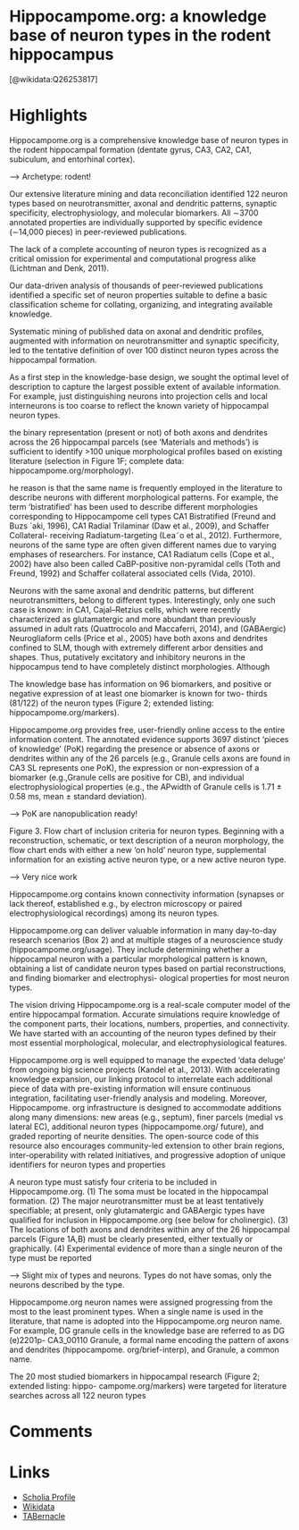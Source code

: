 
Hippocampome.org: a knowledge base of neuron types in the rodent hippocampus
============================================================================
  
  [@wikidata:Q26253817]  

# Highlights
Hippocampome.org is a comprehensive knowledge base of neuron types in the rodent hippocampal formation (dentate gyrus, CA3, CA2, CA1, subiculum, and entorhinal cortex).

--> Archetype: rodent!

Our extensive literature mining and data reconciliation identified 122 neuron types based on neurotransmitter, axonal and dendritic patterns, synaptic specificity, electrophysiology, and molecular biomarkers. All ∼3700 annotated properties are individually supported by specific evidence (∼14,000 pieces) in peer-reviewed publications.

The lack of a complete accounting of neuron types is recognized as a critical omission for experimental and computational progress alike (Lichtman and Denk, 2011).

Our data-driven analysis of thousands of peer-reviewed publications identified a specific set of neuron properties suitable to define a basic classification scheme for collating, organizing, and integrating available knowledge.

Systematic mining of published data on axonal and dendritic profiles, augmented with information on neurotransmitter and synaptic specificity, led to the tentative definition of over 100 distinct neuron types across the hippocampal formation.

As a first step in the knowledge-base design, we sought the optimal level of description to capture the largest possible extent of available information. For example, just distinguishing neurons into projection cells and local interneurons is too coarse to reflect the known variety of hippocampal neuron types.

the binary representation (present or not) of both axons and dendrites across the 26 hippocampal parcels (see ‘Materials and methods’) is sufficient to identify >100 unique morphological profiles based on existing literature (selection in Figure 1F; complete data: hippocampome.org/morphology).

he reason is that the same name is frequently employed in the literature to describe neurons with different morphological patterns. For example, the term ‘bistratified’ has been used to describe different morphologies corresponding to Hippocampome cell types CA1 Bistratified (Freund and Buzs ´aki, 1996), CA1 Radial Trilaminar (Daw et al., 2009), and Schaffer Collateral- receiving Radiatum-targeting (Lea˜o et al., 2012). Furthermore, neurons of the same type are often given different names due to varying emphases of researchers. For instance, CA1 Radiatum cells (Cope et al., 2002) have also been called CaBP-positive non-pyramidal cells (Toth and Freund, 1992) and Schaffer collateral associated cells (Vida, 2010).

Neurons with the same axonal and dendritic patterns, but different neurotransmitters, belong to
different types. Interestingly, only one such case is known: in CA1, Cajal–Retzius cells, which were recently characterized as glutamatergic and more abundant than previously assumed in adult rats (Quattrocolo and Maccaferri, 2014), and (GABAergic) Neurogliaform cells (Price et al., 2005) have both axons and dendrites confined to SLM, though with extremely different arbor densities and shapes. Thus, putatively excitatory and inhibitory neurons in the hippocampus tend to have completely distinct morphologies. Although

The knowledge base has information on 96 biomarkers, and positive or negative expression of at least one biomarker is known for two- thirds (81/122) of the neuron types (Figure 2; extended listing: hippocampome.org/markers).

Hippocampome.org provides free, user-friendly online access to the entire information content. The annotated evidence supports 3697 distinct ‘pieces of knowledge’ (PoK) regarding the presence or absence of axons or dendrites within any of the 26 parcels (e.g., Granule cells axons are found in CA3 SL represents one PoK), the expression or non-expression of a biomarker (e.g.,Granule cells are positive for CB), and individual electrophysiological properties (e.g., the APwidth of Granule cells is 1.71 ± 0.58 ms, mean ± standard deviation).

--> PoK are nanopublication ready!

Figure 3. Flow chart of inclusion criteria for neuron types. Beginning with a reconstruction, schematic, or text description of a neuron morphology, the flow chart ends with either a new ‘on hold’ neuron type, supplemental information for an existing active neuron type, or a new active neuron type.

--> Very nice work

Hippocampome.org contains known connectivity information (synapses or lack thereof, established e.g., by electron microscopy or paired electrophysiological recordings) among its neuron types.

Hippocampome.org can deliver valuable information in many day-to-day research scenarios (Box 2) and at multiple stages of a neuroscience study (hippocampome.org/usage). They include determining whether a hippocampal neuron with a particular morphological pattern is known, obtaining a list of candidate neuron types based on partial reconstructions, and finding biomarker and electrophysi- ological properties for most neuron types.

The vision driving Hippocampome.org is a real-scale computer model of the entire hippocampal formation. Accurate simulations require knowledge of the component parts, their locations, numbers, properties, and connectivity. We have started with an accounting of the neuron types defined by their most essential morphological, molecular, and electrophysiological features. 

Hippocampome.org is well equipped to manage the expected ‘data deluge’
from ongoing big science projects (Kandel et al., 2013). With accelerating knowledge expansion, our linking protocol to interrelate each additional piece of data with pre-existing information will ensure continuous integration, facilitating user-friendly analysis and modeling. Moreover, Hippocampome. org infrastructure is designed to accommodate additions along many dimensions: new areas (e.g., septum), finer parcels (medial vs lateral EC), additional neuron types (hippocampome.org/ future), and graded reporting of neurite densities. The open-source code of this resource also encourages community-led extension to other brain regions, inter-operability with related initiatives, and progressive adoption of unique identifiers for neuron types and properties

A neuron type must satisfy four criteria to be included in Hippocampome.org. (1) The soma must
be located in the hippocampal formation. (2) The major neurotransmitter must be at least tentatively specifiable; at present, only glutamatergic and GABAergic types have qualified for inclusion in Hippocampome.org (see below for cholinergic). (3) The locations of both axons and dendrites within any of the 26 hippocampal parcels (Figure 1A,B) must be clearly presented, either textually or graphically. (4) Experimental evidence of more than a single neuron of the type must be reported

--> Slight mix of types and neurons. Types do not have somas, only the neurons described by the type.

Hippocampome.org neuron names were assigned progressing from the most to the least prominent types. When a single name is used in the literature, that name is adopted into the Hippocampome.org neuron name. For example, DG granule cells in the knowledge base are referred to as DG (e)2201p- CA3_00110 Granule, a formal name encoding the pattern of axons and dendrites (hippocampome. org/brief-interp), and Granule, a common name.

The 20 most studied biomarkers in hippocampal research (Figure 2; extended listing: hippo- campome.org/markers) were targeted for literature searches across all 122 neuron types


# Comments

# Links
  
 * [Scholia Profile](https://scholia.toolforge.org/work/Q26253817)  
 * [Wikidata](https://www.wikidata.org/wiki/Q26253817)  
 * [TABernacle](https://tabernacle.toolforge.org/?#/tab/manual/Q26253817/P921%3BP4510)  
